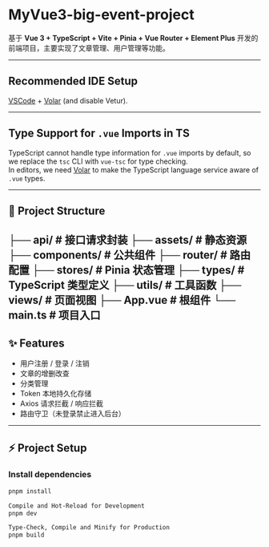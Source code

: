 # MyVue3-big-event-project

基于 **Vue 3 + TypeScript + Vite + Pinia + Vue Router + Element Plus** 开发的前端项目，主要实现了文章管理、用户管理等功能。

---

## Recommended IDE Setup

[VSCode](https://code.visualstudio.com/) + [Volar](https://marketplace.visualstudio.com/items?itemName=Vue.volar) (and disable Vetur).

---

## Type Support for `.vue` Imports in TS

TypeScript cannot handle type information for `.vue` imports by default, so we replace the `tsc` CLI with `vue-tsc` for type checking.  
In editors, we need [Volar](https://marketplace.visualstudio.com/items?itemName=Vue.volar) to make the TypeScript language service aware of `.vue` types.

---

## 📂 Project Structure

├── api/ # 接口请求封装
├── assets/ # 静态资源
├── components/ # 公共组件
├── router/ # 路由配置
├── stores/ # Pinia 状态管理
├── types/ # TypeScript 类型定义
├── utils/ # 工具函数
├── views/ # 页面视图
├── App.vue # 根组件
└── main.ts # 项目入口  
---

## ✨ Features

- 用户注册 / 登录 / 注销
- 文章的增删改查
- 分类管理
- Token 本地持久化存储
- Axios 请求拦截 / 响应拦截
- 路由守卫（未登录禁止进入后台）

---

## ⚡ Project Setup

### Install dependencies
```sh
pnpm install

Compile and Hot-Reload for Development
pnpm dev

Type-Check, Compile and Minify for Production
pnpm build
